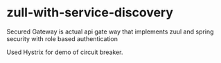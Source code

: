 # zull-with-service-discovery

Secured Gateway is actual api gate way that implements zuul and spring security with role based authentication 

Used Hystrix for demo of circuit breaker.
